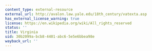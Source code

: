 ```yaml
---
content_type: external-resource
external_url: http://avalon.law.yale.edu/18th_century/vatexta.asp
has_external_license_warning: true
license: https://en.wikipedia.org/wiki/All_rights_reserved
status: ''
title: Virginia
uid: 30b2099a-bcb8-4401-abc6-5e5e6bbea98e
wayback_url: ''
---
```

